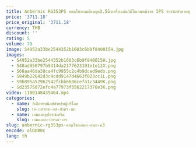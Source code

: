 ```yaml
---
title: Anbernic RG353PS คอนโซลเกมย้อนยุค3.5นิ้วเครื่องเล่นวิดีโอเกมหน้าจอ IPS รองรับตัวควบคุมไร้สาย WIFI เกม35000ในตัว
price: '3711.18'
price_original: '3711.18'
currency: THB
discount: ''
rating: 5
volume: 79
image: S4952a33be2544352b1603c6b9f840015H.jpg
images:
  - S4952a33be2544352b1603c6b9f840015H.jpg
  - S48ad950797b9414da2177623191e1e12X.png
  - S68aa46da38ca4fc9955c2c4b9dced9edx.png
  - S849b22642d3c4cdd9147d4663f023cc1L.png
  - S9b895a52962542fcbb6606cefa1c3449K.png
  - Sd23575072efc4a77973f3562217378e3K.png
video: 1100148439464.mp4
categories:
  - name: อิเล็กทรอนิกส์สำหรับผู้บริโภค
    slug: เล-กทรอน-กส-สำหร-บผ
  - name: เกมและอุปกรณ์เสริม
    slug: เกมและอ-ปกรณ-เสร
slug: anbernic-rg353ps-คอนโซลเกมย-อนย-ค3
encode: olDDB0c
lang: th
---
```

  